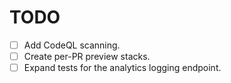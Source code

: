 # TODO

- [ ] Add CodeQL scanning.
- [ ] Create per-PR preview stacks.
- [ ] Expand tests for the analytics logging endpoint.

